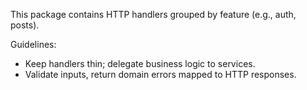 This package contains HTTP handlers grouped by feature (e.g., auth, posts).

Guidelines:
- Keep handlers thin; delegate business logic to services.
- Validate inputs, return domain errors mapped to HTTP responses.
